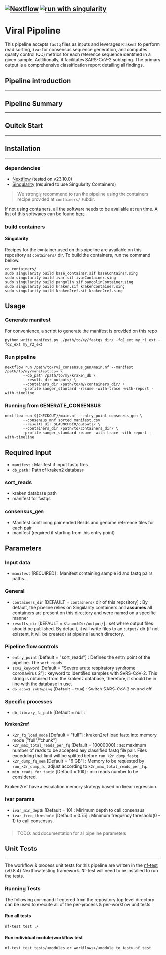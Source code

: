 [![Nextflow](https://img.shields.io/badge/nextflow%20DSL2-%E2%89%A523.10.1-23aa62.svg)](https://www.nextflow.io/)
[![run with singularity](https://img.shields.io/badge/run%20with-singularity-1d355c.svg?labelColor=000000)](https://sylabs.io/docs/)
---
# Viral Pipeline

This pipeline accepts `fastq` files as inputs and leverages `Kraken2` to perform read sorting, `ivar` for consensus sequence generation, and computes quality control (QC) metrics for each reference sequence identified in a given sample. Additionally, it facilitates SARS-CoV-2 subtyping. The primary output is a comprehensive classification report detailing all findings.

## Pipeline introduction

---

## Pipeline Summary

---

## Quitck Start

---

## Installation

---
### dependencies


- [Nextflow](https://www.nextflow.io) (tested on v23.10.0)
- [Singularity](https://docs.sylabs.io/guides/latest/user-guide/) (required to use Singularity Containers)

> We strongly recommend to run the pipeline using the containers recipe provided at `containers/` subdir.

If not using containers, all the software needs to be available at run time. A list of this softwares can be found [here](./doc/requirements.md)

### build containers

#### Singularity

Recipes for the container used on this pipeline are available on this repository at `containers/` dir. To build the containers, run the command bellow.


```{bash}
cd containers/
sudo singularity build base_container.sif baseContainer.sing
sudo singularity build ivar.sif ivarContainer.sing
sudo singularity build pangolin.sif pangolinContainer.sing
sudo singularity build kraken.sif krakenContainer.sing
sudo singularity build kraken2ref.sif kraken2ref.sing
```

## Usage

### Generate manifest

For convenience, a script to generate the manifest is provided on this repo

```{bash}
python write_manifest.py ./path/to/my/fastqs_dir/ -fq1_ext my_r1_ext -fq2_ext my_r2_ext
```

### Run pipeline

```{bash}
nextflow run /path/to/rvi_consensus_gen/main.nf --manifest /path/to/my/manifest.csv \
        --db_path /path/to/my/kraken_db \
        --results_dir outputs/ \
        --containers_dir /path/to/my/containers_dir/ \
        -profile sanger_stantard -resume -with-trace -with-report -with-timeline
```

### Running from **GENERATE_CONSENSUS**

```{bash}
nextflow run ${CHECKOUT}/main.nf --entry_point consensus_gen \
        --consensus_mnf sorted_manifest.csv
        --results_dir $LAUNCHDIR/outputs/ \
        --containers_dir /path/to/containers_dir/ \
        -profile sanger_standard-resume -with-trace -with-report -with-timeline
```


## Required Input

- `manifest` : Manifest if input fastq files
- `db_path` : Path of kraken2 database


### sort_reads

- kraken database path
- manifest for fastqs

### consensus_gen

- Manifest containing pair ended Reads and genome reference files for each pair
- manifest (required if starting from this entry point)

## Parameters

### Input data

- `manifest` [REQUIRED] : Manifest containing sample id and fastq pairs paths.

### General

- `containers_dir` [DEFAULT =  `containers/` dir of this repository] : By default, the pipeline relies on Singularity containers and __assumes__ all containers are present on this directory and were named on a specific manner
- `results_dir` [DEFAULT = `$launchDir/output/`] : set where output files should be published. By default, it will write files to an `output/` dir (if not existent, it will be created) at pipeline launch directory.

### Pipeline flow controls

- `entry_point` [Default = "sort_reads"] : Defines the entry point of the pipeline. The `sort_reads`
- `scv2_keyword` [Default = "Severe acute respiratory syndrome coronavirus 2"] : keyword to identified samples with SARS-CoV-2. This string is obtained from the kraken2 database, therefore, it should be in line with the database in use.
- `do_scov2_subtyping` [Default = true] : Switch SARS-CoV-2 on and off.

### Specific processes

- `db_library_fa_path` [Default = null]:

#### Kraken2ref

- `k2r_fq_load_mode` [Default = "full"] : kraken2ref load fastq into memory mode ["full"/"chunk"]
- `k2r_max_total_reads_per_fq` [Default = 10000000] : set maximum number of reads to be accepted any classified fastq file pair. Files excedding that limit will be splitted before `run_k2r_dump_fastq`.
- `k2r_dump_fq_mem` [Default = "6 GB"] : Memory to be requested by `run_k2r_dump_fq`, adjust according to `k2r_max_total_reads_per_fq`.
- `min_reads_for_taxid` [Default = 100] : min reads number to be considered.

Kraken2ref have a escalation memory strategy based on linear regression.

### ivar params

- `ivar_min_depth` [Default = 10] : Minimum depth to call consensus
- `ivar_freq_threshold` [Default = 0.75] : Minimum frequency threshold(0 - 1) to call consensus.

### 
> TODO: add documentation for all pipeline parameters

## Unit Tests
---
The workflow & process unit tests for this pipeline are written in the [nf-test](https://www.nf-test.com/) (v0.8.4) Nextflow testing framework. Nf-test will need to be installed to run the tests.

### Running Tests

The following command if entered from the repository top-level directory can be used to execute all of the per-process & per-workflow unit tests:

#### Run all tests

```{bash}
nf-test test ./
```

#### Run individual module/workflow test

```{bash}
nf-test test tests/<modules or workflows>/<module_to_test>.nf.test
```
